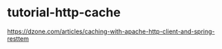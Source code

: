 # tutorial-http-cache

https://dzone.com/articles/caching-with-apache-http-client-and-spring-resttem
